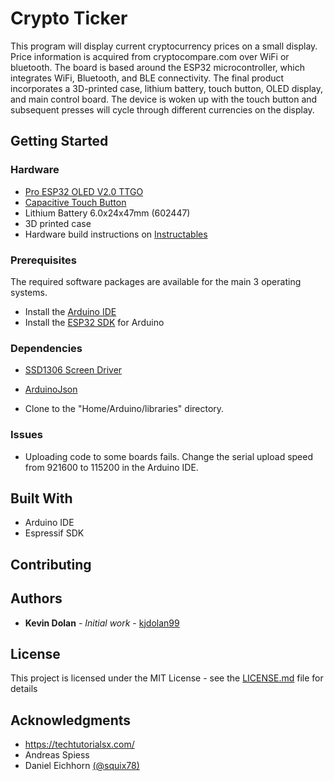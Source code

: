 # Crypto Ticker

This program will display current cryptocurrency prices on a small display. Price information is acquired from cryptocompare.com over WiFi or bluetooth. The board is based around the ESP32 microcontroller, which integrates WiFi, Bluetooth, and BLE connectivity. The final product incorporates a 3D-printed case, lithium battery, touch button, OLED display, and main control board. The device is woken up with the touch button and subsequent presses will cycle through different currencies on the display.

## Getting Started


### Hardware

* [Pro ESP32 OLED V2.0 TTGO](https://www.aliexpress.com/item/Lolin-ESP32-OLED-V2-0-Pro-ESP32-OLED-wemos-pour-Arduino-ESP32-OLED-WiFi-Modules-Bluetooth/32824819112.html)
* [Capacitive Touch Button](https://www.aliexpress.com/item/10-Pcs-TTP223-Touch-Key-Switch-Module-Touching-Button-Capacitive-Switches-Self-Locking-No-Locking-Module/32793578915.html)
* Lithium Battery 6.0x24x47mm (602447)
* 3D printed case
* Hardware build instructions on [Instructables](https://www.instructables.com/id/Crypto-Ticker/)

### Prerequisites

The required software packages are available for the main 3 operating systems.

* Install the [Arduino IDE](https://www.arduino.cc/en/Main/Software)
* Install  the [ESP32 SDK](https://learn.sparkfun.com/tutorials/esp32-thing-hookup-guide/installing-the-esp32-arduino-core) for Arduino

### Dependencies 

* [SSD1306 Screen Driver](https://github.com/ThingPulse/esp8266-oled-ssd1306)
* [ArduinoJson](https://github.com/bblanchon/ArduinoJson)

* Clone to the "Home/Arduino/libraries" directory.

### Issues

* Uploading code to some boards fails. Change the serial upload speed from 921600 to 115200 in the Arduino IDE.

## Built With

* Arduino IDE
* Espressif SDK

## Contributing

## Authors

* **Kevin Dolan** - *Initial work* - [kjdolan99](https://github.com/kjdolan99)

## License

This project is licensed under the MIT License - see the [LICENSE.md](LICENSE.md) file for details

## Acknowledgments

* https://techtutorialsx.com/
* Andreas Spiess
* Daniel Eichhorn [(@squix78)](https://github.com/squix78)


